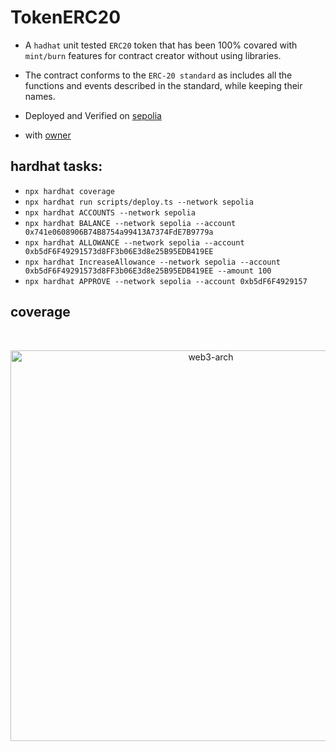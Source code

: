 # TokenERC20

- A `hadhat` unit tested `ERC20` token that has been 100% covared with `mint/burn` features for contract creator without using libraries.
- The contract conforms to the `ERC-20 standard` as includes all the functions and events described in the standard, while keeping their names.

- Deployed and Verified on [sepolia](https://sepolia.etherscan.io/address/0xa883d9C6F7FC4baB52AcD2E42E51c4c528d7F7D3)
- with [owner](https://sepolia.etherscan.io/address/0x741e0608906B74B8754a99413A7374FdE7B9779a)

## hardhat tasks:

- `npx hardhat coverage`
- `npx hardhat run scripts/deploy.ts --network sepolia`
- `npx hardhat ACCOUNTS --network sepolia`
- `npx hardhat BALANCE --network sepolia --account 0x741e0608906B74B8754a99413A7374FdE7B9779a`
- `npx hardhat ALLOWANCE --network sepolia --account 0xb5dF6F49291573d8FF3b06E3d8e25B95EDB419EE`
- `npx hardhat IncreaseAllowance --network sepolia --account 0xb5dF6F49291573d8FF3b06E3d8e25B95EDB419EE --amount 100`
- `npx hardhat APPROVE --network sepolia --account 0xb5dF6F4929157`

## coverage

<br/>
<p align="center">
<img src="img/coveage.png" width="625" alt="web3-arch">
</a>
</p>
<br/>
